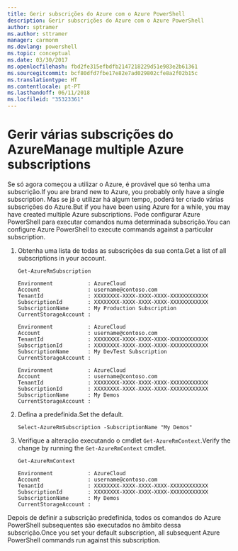 ```yaml
---
title: Gerir subscrições do Azure com o Azure PowerShell
description: Gerir subscrições do Azure com o Azure PowerShell
author: sptramer
ms.author: sttramer
manager: carmonm
ms.devlang: powershell
ms.topic: conceptual
ms.date: 03/30/2017
ms.openlocfilehash: fbd2fe315efbdfb2147218229d51e983e2b61361
ms.sourcegitcommit: bcf80dfd7fbe17e82e7ad029802cfe8a2f02b15c
ms.translationtype: HT
ms.contentlocale: pt-PT
ms.lasthandoff: 06/11/2018
ms.locfileid: "35323361"
---
```

# <a name="manage-multiple-azure-subscriptions"></a><span data-ttu-id="7319f-103">Gerir várias subscrições do Azure</span><span class="sxs-lookup"><span data-stu-id="7319f-103">Manage multiple Azure subscriptions</span></span>

<span data-ttu-id="7319f-104">Se só agora começou a utilizar o Azure, é provável que só tenha uma subscrição.</span><span class="sxs-lookup"><span data-stu-id="7319f-104">If you are brand new to Azure, you probably only have a single subscription.</span></span> <span data-ttu-id="7319f-105">Mas se já o utilizar há algum tempo, poderá ter criado várias subscrições do Azure.</span><span class="sxs-lookup"><span data-stu-id="7319f-105">But if you have been using Azure for a while, you may have created multiple Azure subscriptions.</span></span> <span data-ttu-id="7319f-106">Pode configurar Azure PowerShell para executar comandos numa determinada subscrição.</span><span class="sxs-lookup"><span data-stu-id="7319f-106">You can configure Azure PowerShell to execute commands against a particular subscription.</span></span>

1. <span data-ttu-id="7319f-107">Obtenha uma lista de todas as subscrições da sua conta.</span><span class="sxs-lookup"><span data-stu-id="7319f-107">Get a list of all subscriptions in your account.</span></span>

    ```azurepowershell-interactive
    Get-AzureRmSubscription
    ```

    ```output
    Environment           : AzureCloud
    Account               : username@contoso.com
    TenantId              : XXXXXXXX-XXXX-XXXX-XXXX-XXXXXXXXXXXX
    SubscriptionId        : XXXXXXXX-XXXX-XXXX-XXXX-XXXXXXXXXXXX
    SubscriptionName      : My Production Subscription
    CurrentStorageAccount :

    Environment           : AzureCloud
    Account               : username@contoso.com
    TenantId              : XXXXXXXX-XXXX-XXXX-XXXX-XXXXXXXXXXXX
    SubscriptionId        : XXXXXXXX-XXXX-XXXX-XXXX-XXXXXXXXXXXX
    SubscriptionName      : My DevTest Subscription
    CurrentStorageAccount :

    Environment           : AzureCloud
    Account               : username@contoso.com
    TenantId              : XXXXXXXX-XXXX-XXXX-XXXX-XXXXXXXXXXXX
    SubscriptionId        : XXXXXXXX-XXXX-XXXX-XXXX-XXXXXXXXXXXX
    SubscriptionName      : My Demos
    CurrentStorageAccount :
    ```

2. <span data-ttu-id="7319f-108">Defina a predefinida.</span><span class="sxs-lookup"><span data-stu-id="7319f-108">Set the default.</span></span>

    ```azurepowershell-interactive
    Select-AzureRmSubscription -SubscriptionName "My Demos"
    ```

3. <span data-ttu-id="7319f-109">Verifique a alteração executando o cmdlet `Get-AzureRmContext`.</span><span class="sxs-lookup"><span data-stu-id="7319f-109">Verify the change by running the `Get-AzureRmContext` cmdlet.</span></span>

    ```azurepowershell-interactive
    Get-AzureRmContext
    ```

    ```output
    Environment           : AzureCloud
    Account               : username@contoso.com
    TenantId              : XXXXXXXX-XXXX-XXXX-XXXX-XXXXXXXXXXXX
    SubscriptionId        : XXXXXXXX-XXXX-XXXX-XXXX-XXXXXXXXXXXX
    SubscriptionName      : My Demos
    CurrentStorageAccount :
    ```

<span data-ttu-id="7319f-110">Depois de definir a subscrição predefinida, todos os comandos do Azure PowerShell subsequentes são executados no âmbito dessa subscrição.</span><span class="sxs-lookup"><span data-stu-id="7319f-110">Once you set your default subscription, all subsequent Azure PowerShell commands run against this subscription.</span></span>

